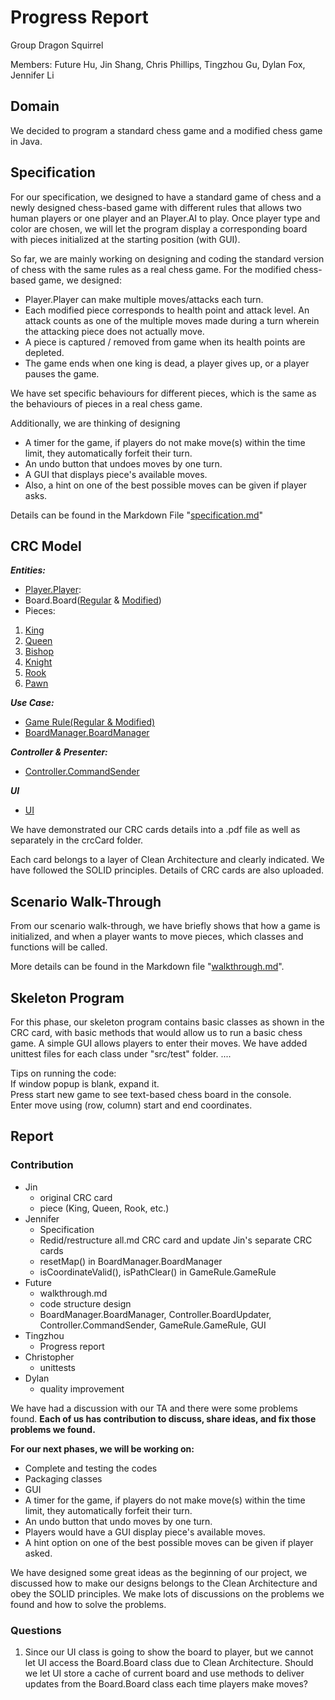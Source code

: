 # Progress Report

Group Dragon Squirrel

Members: Future Hu, Jin Shang, Chris Phillips, 
Tingzhou Gu, Dylan Fox, Jennifer Li

## Domain
We decided to program a standard chess game and a modified chess game in Java.

## Specification
For our specification, we designed to have a standard game of chess and a newly 
designed chess-based game with different rules that allows two human 
players or one player and an Player.AI to play. Once player type and color are chosen, 
we will let the program display a corresponding board with pieces initialized at 
the starting position (with GUI). 

So far, we are mainly working on designing and coding the standard version of chess with
the same rules as a real chess game.
For the modified chess-based game, we designed:
- Player.Player can make multiple moves/attacks each turn. 
- Each modified piece corresponds to health point and attack level. An attack counts as one 
of the multiple moves made during a turn wherein the attacking piece does not actually move.
- A piece is captured / removed from game when its health points are depleted.
- The game ends when one king is dead, a player gives up, or a player pauses the game.

We have set specific behaviours for different pieces, which is the same as 
the behaviours of pieces in a real chess game.

Additionally, we are thinking of designing 
- A timer for the game, if players do not make move(s) within the time limit, 
they automatically forfeit their turn. 
- An undo button that undoes moves by one turn. 
- A GUI that displays piece's available moves. 
- Also, a hint on one of the best possible moves can be given if player asks.

Details can be found in the Markdown File "[specification.md](specification.md)"

## CRC Model
**_Entities:_**
- [Player.Player](src/main/Player.java):
- Board.Board([Regular](src/main/Board.java) & [Modified](src/main/ModifiedPiece.java))
- Pieces:
1. [King](src/main/piece/King.java)
2. [Queen](src/main/piece/Queen.java)
3. [Bishop](src/main/piece/Bishop.java)
4. [Knight](src/main/piece/Knight.java)
5. [Rook](src/main/piece/Rook.java)
6. [Pawn](src/main/piece/Pawn.java)

**_Use Case:_**

- [Game Rule(Regular & Modified)](src/main/GameRule.java)
- [BoardManager.BoardManager](src/main/BoardManager.java)
  
**_Controller & Presenter:_**
- [Controller.CommandSender](src/main/CommandSender.java)

**_UI_**
- [UI](src/main/UI.java)

We have demonstrated our CRC cards details into a .pdf file as well as separately 
in the crcCard folder. 

Each card belongs to a layer of Clean Architecture and clearly
indicated. We have followed the SOLID principles. 
Details of CRC cards are also uploaded.

## Scenario Walk-Through
From our scenario walk-through, we have briefly shows that how a game is initialized, and when a player 
wants to move pieces, which classes and functions will be called.

More details can be found in the Markdown file "[walkthrough.md](walkthrough.md)".

## Skeleton Program
For this phase, our skeleton program contains basic classes as shown in the CRC card, with basic methods 
that would allow us to run a basic chess game. A simple GUI allows players to enter their moves.
We have added unittest files for each class under "src/test" folder. ....

Tips on running the code:  
If window popup is blank, expand it.  
Press start new game to see text-based chess board in the console.  
Enter move using (row, column) start and end coordinates.

## Report
### Contribution

- Jin 
  - original CRC card
  - piece (King, Queen, Rook, etc.)
- Jennifer
  - Specification
  - Redid/restructure all.md CRC card and update Jin's separate CRC cards
  - resetMap() in BoardManager.BoardManager
  - isCoordinateValid(), isPathClear() in GameRule.GameRule
- Future
  - walkthrough.md
  - code structure design
  - BoardManager.BoardManager, Controller.BoardUpdater, Controller.CommandSender, GameRule.GameRule, GUI
- Tingzhou
  - Progress report
- Christopher 
  - unittests
- Dylan 
  - quality improvement

We have had a discussion with our TA and there were some problems found. 
**Each of us has contribution to discuss, share ideas, and fix those problems we found.**

**For our next phases, we will be working on:**
- Complete and testing the codes
- Packaging classes
- GUI
- A timer for the game, if players do not make move(s) within the time limit,
  they automatically forfeit their turn.
- An undo button that undo moves by one turn.
- Players would have a GUI display piece's available moves.
- A hint option on one of the best possible moves can be given if player asked.

We have designed some great ideas as the beginning of our project, we discussed how to make our designs 
belongs to the Clean Architecture and obey the SOLID principles. We make lots of discussions on the problems 
we found and how to solve the problems.

### Questions
1. Since our UI class is going to show the board to player, but we cannot let UI access the Board.Board class due to 
Clean Architecture. Should we let UI store a cache of current board and use methods to deliver updates from the Board.Board class each time players make moves?